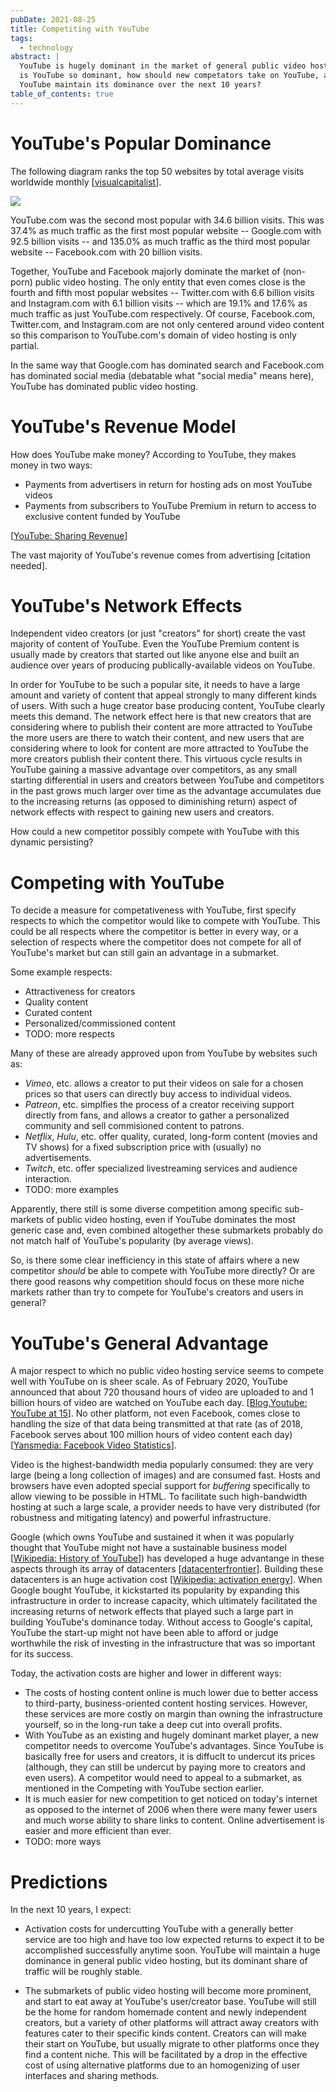 ```yaml
---
pubDate: 2021-08-25
title: Competiting with YouTube
tags:
  - technology
abstract: |
  YouTube is hugely dominant in the market of general public video hosting. Why
  is YouTube so dominant, how should new competators take on YouTube, and will
  YouTube maintain its dominance over the next 10 years?
table_of_contents: true
---
```


# YouTube's Popular Dominance

The following diagram ranks the top 50 websites by total average visits
worldwide monthly
[[visualcapitalist](https://www.visualcapitalist.com/the-50-most-visited-websites-in-the-world/)].

![](https://www.visualcapitalist.com/wp-content/uploads/2021/01/Top_50_Websites_V4-2-1536x1536.jpg)

YouTube.com was the second most popular with 34.6 billion visits. This was 37.4%
as much traffic as the first most popular website -- Google.com with 92.5
billion visits -- and 135.0% as much traffic as the third most popular website
-- Facebook.com with 20 billion visits.

Together, YouTube and Facebook majorly dominate the market of (non-porn) public
video hosting. The only entity that even comes close is the fourth and fifth
most popular websites -- Twitter.com with 6.6 billion visits and Instagram.com
with 6.1 billion visits -- which are 19.1% and 17.6% as much traffic as just
YouTube.com respectively. Of course, Facebook.com, Twitter.com, and
Instagram.com are not only centered around video content so this comparison to
YouTube.com's domain of video hosting is only partial.

In the same way that Google.com has dominated search and Facebook.com has
dominated social media (debatable what "social media" means here), YouTube has
dominated public video hosting.

# YouTube's Revenue Model

How does YouTube make money? According to YouTube, they makes money in two ways:

- Payments from advertisers in return for hosting ads on most YouTube videos
- Payments from subscribers to YouTube Premium in return to access to exclusive
  content funded by YouTube

[[YouTube: Sharing Revenue](https://www.youtube.com/howyoutubeworks/our-commitments/sharing-revenue/)]

The vast majority of YouTube's revenue comes from advertising [citation needed].

# YouTube's Network Effects

Independent video creators (or just "creators" for short) create the vast
majority of content of YouTube. Even the YouTube Premium content is usually made
by creators that started out like anyone else and built an audience over years
of producing publically-available videos on YouTube.

In order for YouTube to be such a popular site, it needs to have a large amount
and variety of content that appeal strongly to many different kinds of users.
With such a huge creator base producing content, YouTube clearly meets this
demand. The network effect here is that new creators that are considering where
to publish their content are more attracted to YouTube the more users are there
to watch their content, and new users that are considering where to look for
content are more attracted to YouTube the more creators publish their content
there. This virtuous cycle results in YouTube gaining a massive advantage over
competitors, as any small starting differential in users and creators between
YouTube and competitors in the past grows much larger over time as the advantage
accumulates due to the increasing returns (as opposed to diminishing return)
aspect of network effects with respect to gaining new users and creators.

How could a new competitor possibly compete with YouTube with this dynamic
persisting?

# Competing with YouTube

To decide a measure for competativeness with YouTube, first specify respects to
which the competitor would like to compete with YouTube. This could be all
respects where the competitor is better in every way, or a selection of respects
where the competitor does not compete for all of YouTube's market but can still
gain an advantage in a submarket.

Some example respects:

- Attractiveness for creators
- Quality content
- Curated content
- Personalized/commissioned content
- TODO: more respects

Many of these are already approved upon from YouTube by websites such as:

- _Vimeo_, etc. allows a creator to put their videos on sale for a chosen prices
  so that users can directly buy access to individual videos.
- _Patreon_, etc. simplfies the process of a creator receiving support directly
  from fans, and allows a creator to gather a personalized community and sell
  commisioned content to patrons.
- _Netflix_, _Hulu_, etc. offer quality, curated, long-form content (movies and
  TV shows) for a fixed subscription price with (usually) no advertisements.
- _Twitch_, etc. offer specialized livestreaming services and audience
  interaction.
- TODO: more examples

Apparently, there still is some diverse competition among specific sub-markets
of public video hosting, even if YouTube dominates the most generic case and,
even combined altogether these submarkets probably do not match half of
YouTube's popularity (by average views).

So, is there some clear inefficiency in this state of affairs where a new
competitor _should_ be able to compete with YouTube more directly? Or are there
good reasons why competition should focus on these more niche markets rather
than try to compete for YouTube's creators and users in general?

# YouTube's General Advantage

A major respect to which no public video hosting service seems to compete well
with YouTube on is sheer scale. As of February 2020, YouTube announced that
about 720 thousand hours of video are uploaded to and 1 billion hours of video
are watched on YouTube each day.
[[Blog.Youtube: YouTube at 15](https://blog.youtube/news-and-events/youtube-at-15-my-personal-journey)].
No other platform, not even Facebook, comes close to handling the size of that
data being transmitted at that rate (as of 2018, Facebook serves about 100
million hours of video content each day)
[[Yansmedia: Facebook Video Statistics](https://www.yansmedia.com/blog/facebook-video-statistics)].

Video is the highest-bandwidth media popularly consumed: they are very large
(being a long collection of images) and are consumed fast. Hosts and browsers
have even adopted special support for _buffering_ specifically to allow viewing
to be possible in HTML. To facilitate such high-bandwidth hosting at such a
large scale, a provider needs to have very distributed (for robustness and
mitigating latency) and powerful infrastructure.

Google (which owns YouTube and sustained it when it was popularly thought that
YouTube might not have a sustainable business model
[[Wikipedia: History of YouTube](https://en.wikipedia.org/wiki/History_of_YouTube)])
has developed a huge advantange in these aspects through its array of
datacenters
[[datacenterfrontier](https://datacenterfrontier.com/inside-a-google-data-center-2020-version/)].
Building these datacenters is an huge activation cost
[[Wikipedia: activation energy](https://en.wikipedia.org/wiki/Activation_energy)].
When Google bought YouTube, it kickstarted its popularity by expanding this
infrastructure in order to increase capacity, which ultimately facilitated the
increasing returns of network effects that played such a large part in building
YouTube's dominance today. Without access to Google's capital, YouTube the
start-up might not have been able to afford or judge worthwhile the risk of
investing in the infrastructure that was so important for its success.

Today, the activation costs are higher and lower in different ways:

- The costs of hosting content online is much lower due to better access to
  third-party, business-oriented content hosting services. However, these
  services are more costly on margin than owning the infrastructure yourself, so
  in the long-run take a deep cut into overall profits.
- With YouTube as an existing and hugely dominant market player, a new
  competitor needs to overcome YouTube's advantages. Since YouTube is basically
  free for users and creators, it is diffuclt to undercut its prices (although,
  they can still be undercut by paying more to creators and even users). A
  competitor would need to appeal to a submarket, as mentioned in the Competing
  with YouTube section earlier.
- It is much easier for new competition to get noticed on today's internet as
  opposed to the internet of 2006 when there were many fewer users and much
  worse ability to share links to content. Online advertisement is easier and
  more efficient than ever.
- TODO: more ways

# Predictions

In the next 10 years, I expect:

- Activation costs for undercutting YouTube with a generally better service are
  too high and have too low expected returns to expect it to be accomplished
  successfully anytime soon. YouTube will maintain a huge dominance in general
  public video hosting, but its dominant share of traffic will be roughly
  stable.

- The submarkets of public video hosting will become more prominent, and start
  to eat away at YouTube's user/creator base. YouTube will still be the home for
  random homemade content and newly independent creators, but a variety of other
  platforms will attract away creators with features cater to their specific
  kinds content. Creators can will make their start on YouTube, but usually
  migrate to other platforms once they find a content niche. This will be
  facilitated by a drop in the effective cost of using alternative platforms due
  to an homogenizing of user interfaces and sharing methods.
